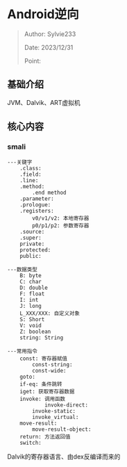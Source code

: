 # Android逆向

> Author: Sylvie233
>
> Date: 2023/12/31
>
> Point:  


## 基础介绍



JVM、Dalvik、ART虚拟机




## 核心内容

### smali

```
---关键字
	.class:
	.field:
	.line:
	.method:
		.end method
	.parameter:
	.prologue:
	.registers:
		v0/v1/v2: 本地寄存器
		p0/p1/p2: 参数寄存器
	.source:
	.super:
	private:
	protected:
	public:

---数据类型
	B: byte
	C: char
	D: double
	F: float
	I: int
	J: long
	L_XXX/XXX: 自定义对象
	S: Short
	V: void
	Z: boolean 
	string: String

---常用指令
	const: 寄存器赋值
		const-string:
		const-wide:
	goto:
	if-eq: 条件跳转
	iget: 获取寄存器数据
	invoke: 调用函数
			invoke-direct:
		invoke-static:
		invoke_virtual:
	move-result:
		move-result-object:
	return: 方法返回值
	switch:
```



Dalvik的寄存器语言、由dex反编译而来的